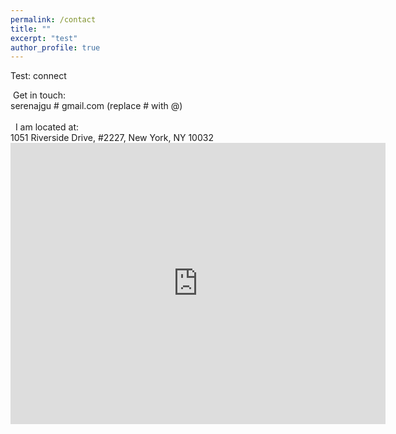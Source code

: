 ```yaml
---
permalink: /contact
title: ""
excerpt: "test"
author_profile: true
---
```


Test: connect

<div class="center">
<i class="fas fa-fw fa-envelope"></i>&nbsp;Get in touch: <br> serenajgu # gmail.com (replace # with @) <br> <br>
<i class="fas fa-fw fa-map"></i>&nbsp; I am located at: <br> 1051 Riverside Drive, #2227, New York, NY 10032 <br>
</div>
<div class="center">
<iframe src="https://www.google.com/maps/embed?pb=!1m18!1m12!1m3!1d3018.3488264888924!2d-73.94700792299895!3d40.84226462962918!2m3!1f0!2f0!3f0!3m2!1i1024!2i768!4f13.1!3m3!1m2!1s0x89c2f78b42cd003b%3A0xa522883413152a2!2sHerbert%20Pardes%20Building%2C%201051%20Riverside%20Dr%2C%20New%20York%2C%20NY%2010032!5e0!3m2!1sen!2sus!4v1691978894853!5m2!1sen!2sus" width="600" height="450" style="border:0;" allowfullscreen="" loading="lazy" referrerpolicy="no-referrer-when-downgrade"></iframe>
</div>
